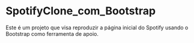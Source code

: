 # SpotifyClone_com_Bootstrap
Este é um projeto que visa reproduzir a página inicial do Spotify usando o Bootstrap como ferramenta de apoio.
